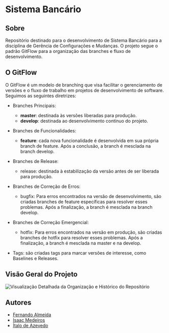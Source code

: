 # Sistema Bancário

## Sobre
Repositório destinado para o desenvolvimento de Sistema Bancário para a disciplina de Gerência de Configurações e Mudanças. O projeto segue o padrão GitFlow para a organização das branches e fluxo de desenvolvimento.

## O GitFlow
O GitFlow é um modelo de branching que visa facilitar o gerenciamento de versões e o fluxo de trabalho em projetos de desenvolvimento de software. Seguimos as seguintes diretrizes:
- Branches Principais:
  - **master**: destinada às versões liberadas para produção.
  - **develop**: destinada ao desenvolvimento contínuo do projeto.

- Branches de Funcionalidades:
  - **feature**: cada nova funcionalidade é desenvolvida em sua própria branch de feature. Após a conclusão, a branch é mesclada na branch develop.

- Branches de Release:
  - release: destinada à estabilização da versão antes de ser liberada para produção.

- Branches de Correção de Erros:
  - bugfix: Para erros encontrados na versão de desenvolvimento, são criadas branches de feature específicas para resolver esses problemas. Após a finalização, a branch é mesclada na branch develop.

- Branches de Correção Emergencial:
  - hotfix: Para erros encontrados na versão em produção, são criadas branches de hotfix para resolver esses problemas. Após a finalização, a branch é mesclada na master e na develop.

- Tags: são criadas tags para marcar versões de interesse, como Baselines e Releases.

## Visão Geral do Projeto
![Visualização Detalhada da Organização e Histórico do Repositório](repoTree2.png)

<!-- ## Ferramentas Utilizadas
As ferramentas utilizadas foram: 

- HTML, css e JavaScript
- SQLite -->

## Autores
- [Fernando Almeida](https://github.com/feronando) 
- [Isaac Medeiros](https://github.com/zacmeedeiros)
- [Ítalo de Azevedo](https://github.com/italodea)

